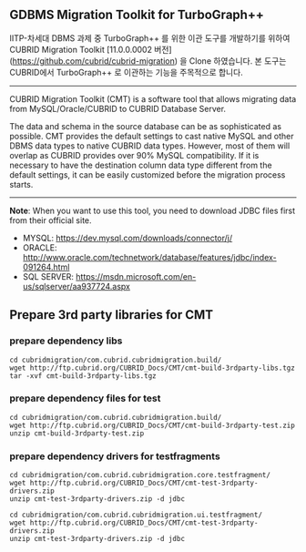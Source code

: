 ## GDBMS Migration Toolkit for TurboGraph++

IITP-차세대 DBMS 과제 중 TurboGraph++ 를 위한 이관 도구를 개발하기를 위하여 CUBRID Migration Toolkit [11.0.0.0002 버전] (https://github.com/cubrid/cubrid-migration) 을 Clone 하였습니다. 본 도구는 CUBRID에서 TurboGraph++ 로 이관하는 기능을 주목적으로 합니다. 

---
CUBRID Migration Toolkit (CMT) is a software tool that allows migrating data from MySQL/Oracle/CUBRID to CUBRID Database Server.

The data and schema in the source database can be as sophisticated as possible. CMT provides the default settings to cast native MySQL and other DBMS data types to native CUBRID data types. However, most of them will overlap as CUBRID provides over 90% MySQL compatibility. If it is necessary to have the destination column data type different from the default settings, it can be easily customized before the migration process starts.

---
__Note__: When you want to use this tool, you need to download JDBC files first from their official site.

 - MYSQL: https://dev.mysql.com/downloads/connector/j/
 - ORACLE: http://www.oracle.com/technetwork/database/features/jdbc/index-091264.html
 - SQL SERVER: https://msdn.microsoft.com/en-us/sqlserver/aa937724.aspx

## Prepare 3rd party libraries for CMT

### prepare dependency libs

```
cd cubridmigration/com.cubrid.cubridmigration.build/
wget http://ftp.cubrid.org/CUBRID_Docs/CMT/cmt-build-3rdparty-libs.tgz
tar -xvf cmt-build-3rdparty-libs.tgz
```

### prepare dependency files for test

```
cd cubridmigration/com.cubrid.cubridmigration.build/
wget http://ftp.cubrid.org/CUBRID_Docs/CMT/cmt-build-3rdparty-test.zip
unzip cmt-build-3rdparty-test.zip
```

### prepare dependency drivers for testfragments

```
cd cubridmigration/com.cubrid.cubridmigration.core.testfragment/
wget http://ftp.cubrid.org/CUBRID_Docs/CMT/cmt-test-3rdparty-drivers.zip
unzip cmt-test-3rdparty-drivers.zip -d jdbc

cd cubridmigration/com.cubrid.cubridmigration.ui.testfragment/
wget http://ftp.cubrid.org/CUBRID_Docs/CMT/cmt-test-3rdparty-drivers.zip
unzip cmt-test-3rdparty-drivers.zip -d jdbc
```
 
